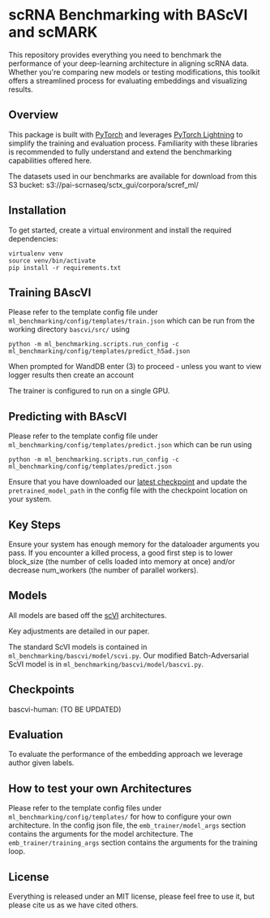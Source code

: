# scRNA Benchmarking with BAScVI and scMARK

This repository provides everything you need to benchmark the performance of your deep-learning architecture in aligning scRNA data. Whether you're comparing new models or testing modifications, this toolkit offers a streamlined process for evaluating embeddings and visualizing results.

## Overview

This package is built with [PyTorch](https://pytorch.org/) and leverages [PyTorch Lightning](https://www.pytorchlightning.ai/) to simplify the training and evaluation process. Familiarity with these libraries is recommended to fully understand and extend the benchmarking capabilities offered here.

The datasets used in our benchmarks are available for download from this S3 bucket: s3://pai-scrnaseq/sctx_gui/corpora/scref_ml/

## Installation

To get started, create a virtual environment and install the required dependencies:

```
virtualenv venv
source venv/bin/activate
pip install -r requirements.txt
```

## Training BAscVI

Please refer to the template config file under `ml_benchmarking/config/templates/train.json` which can be run from the working directory `bascvi/src/` using

`python -m ml_benchmarking.scripts.run_config -c ml_benchmarking/config/templates/predict_h5ad.json`

When prompted for WandDB enter (3) to proceed - unless you want to view logger results then create an account

The trainer is configured to run on a single GPU.

## Predicting with BAscVI

Please refer to the template config file under `ml_benchmarking/config/templates/predict.json` which can be run using

`python -m ml_benchmarking.scripts.run_config -c ml_benchmarking/config/templates/predict.json`

Ensure that you have downloaded our [latest checkpoint](https://huggingface.co/phenomicai/bascvi-human/resolve/main/human_bascvi_epoch_123.ckpt) and update the `pretrained_model_path` in the config file with the checkpoint location on your system.

## Key Steps

Ensure your system has enough memory for the dataloader arguments you pass. If you encounter a killed process, a good first step is to lower block_size (the number of cells loaded into memory at once) and/or decrease num_workers (the number of parallel workers).

## Models

All models are based off the [scVI](https://www.nature.com/articles/s41592-018-0229-2) architectures.

Key adjustments are detailed in our paper.

The standard ScVI models is contained in `ml_benchmarking/bascvi/model/scvi.py`. Our modified Batch-Adversarial ScVI model is in `ml_benchmarking/bascvi/model/bascvi.py`.

## Checkpoints

bascvi-human:
(TO BE UPDATED)

## Evaluation

To evaluate the performance of the embedding approach we leverage author given labels.

## How to test your own Architectures

Please refer to the template config files under `ml_benchmarking/config/templates/` for how to configure your own architecture. In the config json file, the `emb_trainer/model_args` section contains the arguments for the model architecture. The `emb_trainer/training_args` section contains the arguments for the training loop.

## License

Everything is released under an MIT license, please feel free to use it, but please cite us as we have cited others.
